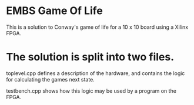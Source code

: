 # EMBS Game Of Life
This is a solution to Conway's game of life for a 10 x 10 board using a Xilinx FPGA. 

# The solution is split into two files. 

toplevel.cpp defines a description of the hardware, and contains the logic for calculating the 
games next state. 

testbench.cpp shows how this logic may be used by a program on the FPGA. 
